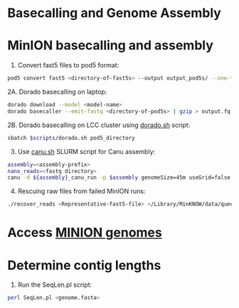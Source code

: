 # Basecalling and Genome Assembly
# MinION basecalling and assembly
1. Convert fast5 files to pod5 format:
```bash
pod5 convert fast5 <directory-of-fast5s> --output output_pod5s/ --one-to-one <directory-of-fast5s>
```
2A. Dorado basecalling on laptop:
```bash
dorado download --model <model-name>
dorado basecaller --emit-fastq <directory-of-pod5s> | gzip > output.fq.gz # try and implement pigz parallel compression
```
2B. Dorado basecalling on LCC cluster using [dorado.sh](/scripts/dorado.sh) script:
```bash
sbatch $scripts/dorado.sh pod5_directory
```
3. Use [canu.sh](/scripts/canu.sh) SLURM script for Canu assembly:
```bash
assembly=<assembly-prefix>
nano_reads=<fastq directory>
canu -d ${assembly}_canu_run -p $assembly genomeSize=45m useGrid=false gridOptionsOVS=" --time 96:00:00 --partition=CAC48M192_L --ntasks=1 --cpus-per-task=4 " minReadLength=1000 -nanopore-raw $nano_reads
```
4. Rescuing raw files from failed MinION runs:
```bash
./recover_reads <Representative-fast5-file> </Library/MinKNOW/data/queued_reads/complete-reads-directory> --output-directory Recovered_fast5
```

# Access [MINION genomes](https://luky.sharepoint.com/:f:/r/sites/FarmanLab/Shared%20Documents/4_MINION_GENOMES?csf=1&web=1&e=tGH6ee)

# Determine contig lengths

1. Run the SeqLen.pl script:
```bash
perl SeqLen.pl <genome.fasta>
```
